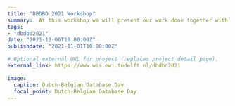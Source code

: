 ```yaml
---
title: "DBDBD 2021 Workshop"
summary:  At this workshop we will present our work done together with Olivier Sprangers and Sebastian Schelter on low latency recommendations.
tags:
- "dbdbd2021"
date: "2021-12-06T10:00:00Z"
publishdate: "2021-11-01T10:00:00Z"

# Optional external URL for project (replaces project detail page).
external_link: https://www.wis.ewi.tudelft.nl/dbdbd2021

image:
  caption: Dutch-Belgian Database Day
  focal_point: Dutch-Belgian Database Day
---
```

